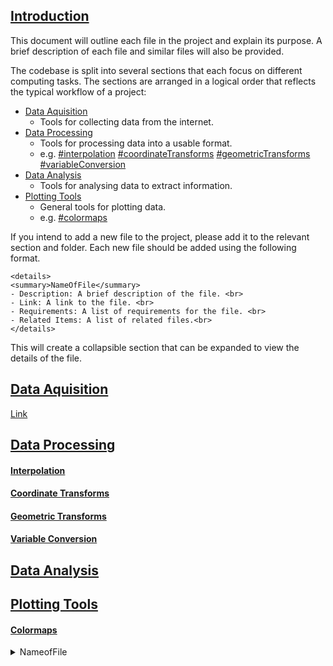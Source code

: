 ## [Introduction](#1-introduction)

This document will outline each file in the project and explain its purpose. A
brief description of each file and similar files will also be provided.

The codebase is split into several sections that each focus on different
computing tasks. The sections are arranged in a logical order that reflects the
typical workflow of a project:

- [Data Aquisition](#data-aquisition)
  - Tools for collecting data from the internet.
- [Data Processing](#data-processing)
  - Tools for processing data into a usable format.
  - e.g. [#interpolation](#interpolation)
    [#coordinateTransforms](#coordinateTransforms)
    [#geometricTransforms](#geometricTransforms) [#variableConversion](#variableConversion)
- [Data Analysis](#data-analysis)
  - Tools for analysing data to extract information.
- [Plotting Tools](#plotting-tools)
  - General tools for plotting data.
  - e.g. [#colormaps](#colormaps)


If you intend to add a new file to the project, please add it to the relevant
section and folder. Each new file should be added using the following format.
```
<details>
<summary>NameOfFile</summary>
- Description: A brief description of the file. <br>
- Link: A link to the file. <br>
- Requirements: A list of requirements for the file. <br>
- Related Items: A list of related files.<br>
</details>
```

This will create a collapsible section that can be expanded to view the details of the file.
## [Data Aquisition](#dataAquisition)
  [Link](#uniqueID)

## [Data Processing](#dataProcessing)

#### [Interpolation](#interpolation)

#### [Coordinate Transforms](#coordinateTransforms)
#### [Geometric Transforms](#geometricTransforms)
#### [Variable Conversion](#variableConversion)

## [Data Analysis](#dataAnalysis)

## [Plotting Tools](#plottingTools)
#### [Colormaps](#colormaps)



<details>
<summary> <a name="uniqueID">
   NameofFile
</a></summary>

- Description: A brief description of the file. <br>
- Link: A link to the file. <br>
- Requirements: A list of requirements for the file. <br>
- Related Items: A list of related files.<br>
</details>
